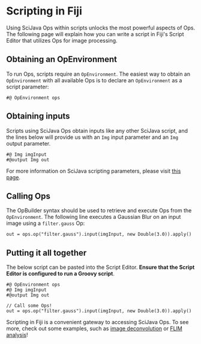 # Scripting in Fiji

Using SciJava Ops within scripts unlocks the most powerful aspects of Ops. The following page will explain how you can write a script in Fiji's Script Editor that utilizes Ops for image processing.

## Obtaining an OpEnvironment

To run Ops, scripts require an `OpEnvironment`. The easiest way to obtain an `OpEnvironment` with all available Ops is to declare an `OpEnvironment` as a script parameter:

```text
#@ OpEnvironment ops
```

## Obtaining inputs

Scripts using SciJava Ops obtain inputs like any other SciJava script, and the lines below will provide us with an `Img` input parameter and an `Img` output parameter.

```text
#@ Img imgInput
#@output Img out
```

For more information on SciJava scripting parameters, please visit [this page](https://imagej.net/scripting/parameters).

## Calling Ops

The OpBuilder syntax should be used to retrieve and execute Ops from the `OpEnvironment`. The following line executes a Gaussian Blur on an input image using a `filter.gauss` Op:
```text
out = ops.op("filter.gauss").input(imgInput, new Double(3.0)).apply()
```

## Putting it all together

The below script can be pasted into the Script Editor. **Ensure that the Script Editor is configured to run a Groovy script**.

```text
#@ OpEnvironment ops
#@ Img imgInput
#@output Img out

// Call some Ops!
out = ops.op("filter.gauss").input(imgInput, new Double(3.0)).apply()
```

Scripting in Fiji is a convenient gateway to accessing SciJava Ops. To see more, check out some examples, such as [image deconvolution](examples/deconvolution.rst) or [FLIM analysis](examples/flim_analysis.rst)! 

